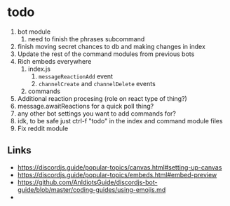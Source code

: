 # todo

1. bot module
   1. need to finish the phrases subcommand
2. finish moving secret chances to db and making changes in index
3. Update the rest of the command modules from previous bots
4. Rich embeds everywhere
   1. index.js
      1. `messageReactionAdd` event
      2. `channelCreate` and `channelDelete` events
   2. commands
5. Additional reaction procesing (role on react type of thing?)
6. message.awaitReactions for a quick poll thing?
7. any other bot settings you want to add commands for?
8. idk, to be safe just ctrl-f "todo" in the index and command module files
9. Fix reddit module

## Links

- https://discordjs.guide/popular-topics/canvas.html#setting-up-canvas
- https://discordjs.guide/popular-topics/embeds.html#embed-preview
- https://github.com/AnIdiotsGuide/discordjs-bot-guide/blob/master/coding-guides/using-emojis.md
- 
